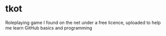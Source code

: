 tkot
====

Roleplaying game I found on the net under a free licence, uploaded to help me learn GitHub basics and programming
